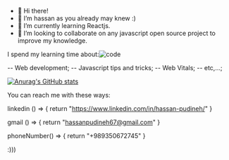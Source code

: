 - 👋 Hi there!
- 👀 I’m hassan as you already may knew :)
- 🌱 I’m currently learning Reactjs.
- 💞️ I’m looking to collaborate on any javascript open source project to improve my knowledge.

I spend my learning time about:![code](https://user-images.githubusercontent.com/53173881/131391821-04c87aa0-87ec-412e-a063-6f7b1363aec4.gif?raw=true)

-- Web development;
-- Javascript tips and tricks;
-- Web Vitals;
-- etc,...;

[![Anurag's GitHub stats](https://github-readme-stats.vercel.app/api?username=hassanpudineh67)](https://github.com/anuraghazra/github-readme-stats)

You can reach me with these ways:

linkedin () => {
    return "https://www.linkedin.com/in/hassan-pudineh/"
}

gmail () => {
    return "hassanpudineh67@gmail.com"
}

phoneNumber() => {
    return "+989350672745"
}

:)))



